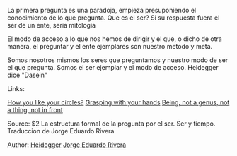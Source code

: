 La primera pregunta es una paradoja, empieza presuponiendo el conocimiento de lo que pregunta.
Que es el ser? Si su respuesta fuera el ser de un ente, seria mitologia

El modo de acceso a lo que nos hemos de dirigir y el que, o dicho de otra manera, el preguntar y el ente ejemplares son nuestro metodo y meta.

Somos nosotros mismos los seres que preguntamos y nuestro modo de ser el que pregunta. Somos el ser ejemplar y el modo de acceso. Heidegger dice "Dasein"

Links:

[How you like your circles?](how_you_like_your_circles.md)
[Grasping with your hands](grasping_with_your_hands.md)
[Being, not a genus, not a thing, not in front](being_not_a_genus_not_a_thing_not_in_front.md)

Source: $2 La estructura formal de la pregunta por el ser. Ser y tiempo. Traduccion de Jorge Eduardo Rivera

Author: [Heidegger](../authors/heidegger.md) [Jorge Eduardo Rivera](../authors/jorge_eduardo_rivera.md)